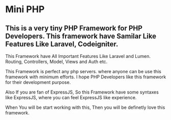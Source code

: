 # Mini PHP
This is a very tiny PHP Framework for PHP Developers. This framework have Samilar Like Features Like Laravel, Codeigniter.
----
This Framework have All Important Features Like Laravel and Lumen. Routing, Controllers, Model, Views and Auth etc.

This Framework is perfect any php servers. where anyone can be use this framework with minimum efforts. I hope PHP Developers like this framework for their development purpose. 

Also If you are fan of ExpressJS, So this Framework have some syntaxes like ExpressJS, where you can feel ExpressJS like experience.

When You will be start working with this, Then you will be definetly love this framework.
